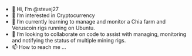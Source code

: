 - 👋 Hi, I’m @stevej27
- 👀 I’m interested in Cryptocurrency 
- 🌱 I’m currently learning to manage and monitor a Chia farm and Veruscoin rigs running on Ubuntu.
- 💞️ I’m looking to collaborate on code to assist with managing, monitoring and notifying the status of multiple mining rigs.
- 📫 How to reach me ...

<!---
stevej27/stevej27 is a ✨ special ✨ repository because its `README.md` (this file) appears on your GitHub profile.
You can click the Preview link to take a look at your changes.
--->
